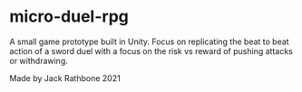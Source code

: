 # micro-duel-rpg

A small game prototype built in Unity. Focus on replicating the beat to beat action of a sword duel with a focus on the risk vs reward of pushing attacks or withdrawing.

Made by Jack Rathbone 2021
